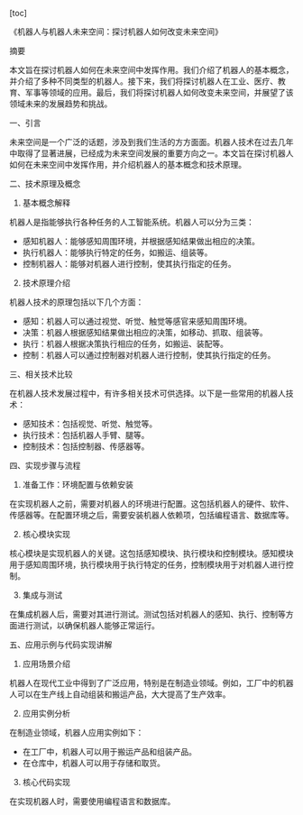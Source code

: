 
[toc]                    
                
                
《机器人与机器人未来空间：探讨机器人如何改变未来空间》

摘要

本文旨在探讨机器人如何在未来空间中发挥作用。我们介绍了机器人的基本概念，并介绍了多种不同类型的机器人。接下来，我们将探讨机器人在工业、医疗、教育、军事等领域的应用。最后，我们将探讨机器人如何改变未来空间，并展望了该领域未来的发展趋势和挑战。

一、引言

未来空间是一个广泛的话题，涉及到我们生活的方方面面。机器人技术在过去几年中取得了显著进展，已经成为未来空间发展的重要方向之一。本文旨在探讨机器人如何在未来空间中发挥作用，并介绍机器人的基本概念和技术原理。

二、技术原理及概念

1. 基本概念解释

机器人是指能够执行各种任务的人工智能系统。机器人可以分为三类：

- 感知机器人：能够感知周围环境，并根据感知结果做出相应的决策。
- 执行机器人：能够执行特定的任务，如搬运、组装等。
- 控制机器人：能够对机器人进行控制，使其执行指定的任务。

2. 技术原理介绍

机器人技术的原理包括以下几个方面：

- 感知：机器人可以通过视觉、听觉、触觉等感官来感知周围环境。
- 决策：机器人根据感知结果做出相应的决策，如移动、抓取、组装等。
- 执行：机器人根据决策执行相应的任务，如搬运、装配等。
- 控制：机器人可以通过控制器对机器人进行控制，使其执行指定的任务。

三、相关技术比较

在机器人技术发展过程中，有许多相关技术可供选择。以下是一些常用的机器人技术：

- 感知技术：包括视觉、听觉、触觉等。
- 执行技术：包括机器人手臂、腿等。
- 控制技术：包括控制器、传感器等。

四、实现步骤与流程

1. 准备工作：环境配置与依赖安装

在实现机器人之前，需要对机器人的环境进行配置。这包括机器人的硬件、软件、传感器等。在配置环境之后，需要安装机器人依赖项，包括编程语言、数据库等。

2. 核心模块实现

核心模块是实现机器人的关键。这包括感知模块、执行模块和控制模块。感知模块用于感知周围环境，执行模块用于执行特定的任务，控制模块用于对机器人进行控制。

3. 集成与测试

在集成机器人后，需要对其进行测试。测试包括对机器人的感知、执行、控制等方面进行测试，以确保机器人能够正常运行。

五、应用示例与代码实现讲解

1. 应用场景介绍

机器人在现代工业中得到了广泛应用，特别是在制造业领域。例如，工厂中的机器人可以在生产线上自动组装和搬运产品，大大提高了生产效率。

2. 应用实例分析

在制造业领域，机器人应用实例如下：

- 在工厂中，机器人可以用于搬运产品和组装产品。
- 在仓库中，机器人可以用于存储和取货。

3. 核心代码实现

在实现机器人时，需要使用编程语言和数据库。

